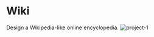 # Wiki
Design a Wikipedia-like online encyclopedia.
![project-1](https://user-images.githubusercontent.com/95436985/187707437-4a4ceba5-3b0a-4382-b4df-82ac22b48736.png)
